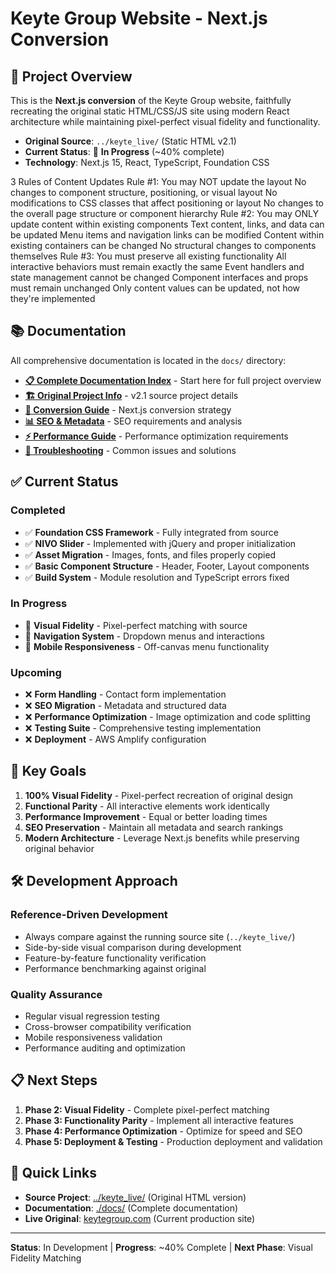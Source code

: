 # Keyte Group Website - Next.js Conversion

## 🎯 Project Overview

This is the **Next.js conversion** of the Keyte Group website, faithfully recreating the original static HTML/CSS/JS site using modern React architecture while maintaining pixel-perfect visual fidelity and functionality.

- **Original Source**: `../keyte_live/` (Static HTML v2.1)
- **Current Status**: 🔄 **In Progress** (~40% complete)
- **Technology**: Next.js 15, React, TypeScript, Foundation CSS

3 Rules of Content Updates
Rule #1: You may NOT update the layout
No changes to component structure, positioning, or visual layout
No modifications to CSS classes that affect positioning or layout
No changes to the overall page structure or component hierarchy
Rule #2: You may ONLY update content within existing components
Text content, links, and data can be updated
Menu items and navigation links can be modified
Content within existing containers can be changed
No structural changes to components themselves
Rule #3: You must preserve all existing functionality
All interactive behaviors must remain exactly the same
Event handlers and state management cannot be changed
Component interfaces and props must remain unchanged
Only content values can be updated, not how they're implemented


## 📚 Documentation

All comprehensive documentation is located in the `docs/` directory:

- **[📋 Complete Documentation Index](./docs/README.md)** - Start here for full project overview
- **[🏗️ Original Project Info](./docs/README.md)** - v2.1 source project details
- **[🔄 Conversion Guide](./docs/NEXTJS-CONVERSION-README.md)** - Next.js conversion strategy
- **[📊 SEO & Metadata](./docs/METADATA-ANALYSIS.md)** - SEO requirements and analysis
- **[⚡ Performance Guide](./docs/PERFORMANCE-OPTIMIZATION-GUIDE.md)** - Performance optimization requirements
- **[🔧 Troubleshooting](./docs/TROUBLESHOOTING.md)** - Common issues and solutions

## ✅ Current Status

### **Completed**
- ✅ **Foundation CSS Framework** - Fully integrated from source
- ✅ **NIVO Slider** - Implemented with jQuery and proper initialization
- ✅ **Asset Migration** - Images, fonts, and files properly copied
- ✅ **Basic Component Structure** - Header, Footer, Layout components
- ✅ **Build System** - Module resolution and TypeScript errors fixed

### **In Progress** 
- 🔄 **Visual Fidelity** - Pixel-perfect matching with source
- 🔄 **Navigation System** - Dropdown menus and interactions
- 🔄 **Mobile Responsiveness** - Off-canvas menu functionality

### **Upcoming**
- ❌ **Form Handling** - Contact form implementation
- ❌ **SEO Migration** - Metadata and structured data
- ❌ **Performance Optimization** - Image optimization and code splitting
- ❌ **Testing Suite** - Comprehensive testing implementation
- ❌ **Deployment** - AWS Amplify configuration

## 🎯 Key Goals

1. **100% Visual Fidelity** - Pixel-perfect recreation of original design
2. **Functional Parity** - All interactive elements work identically
3. **Performance Improvement** - Equal or better loading times
4. **SEO Preservation** - Maintain all metadata and search rankings
5. **Modern Architecture** - Leverage Next.js benefits while preserving original behavior

## 🛠️ Development Approach

### **Reference-Driven Development**
- Always compare against the running source site (`../keyte_live/`)
- Side-by-side visual comparison during development
- Feature-by-feature functionality verification
- Performance benchmarking against original

### **Quality Assurance**
- Regular visual regression testing
- Cross-browser compatibility verification
- Mobile responsiveness validation
- Performance auditing and optimization

## 📋 Next Steps

1. **Phase 2: Visual Fidelity** - Complete pixel-perfect matching
2. **Phase 3: Functionality Parity** - Implement all interactive features
3. **Phase 4: Performance Optimization** - Optimize for speed and SEO
4. **Phase 5: Deployment & Testing** - Production deployment and validation

## 🔗 Quick Links

- **Source Project**: [../keyte_live/](../keyte_live/) (Original HTML version)
- **Documentation**: [./docs/](./docs/) (Complete documentation)
- **Live Original**: [keytegroup.com](https://keytegroup.com) (Current production site)

---

**Status**: In Development | **Progress**: ~40% Complete | **Next Phase**: Visual Fidelity Matching



